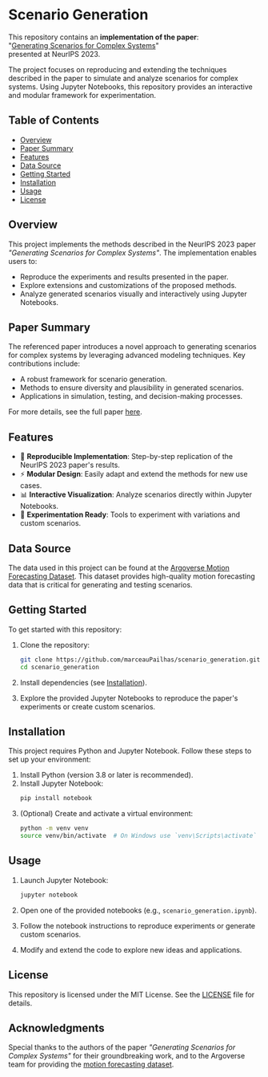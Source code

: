 # Scenario Generation

This repository contains an **implementation of the paper**:  
"[Generating Scenarios for Complex Systems](https://proceedings.neurips.cc/paper_files/paper/2023/file/d95cb79a3421e6d9b6c9a9008c4d07c5-Paper-Conference.pdf)"  
presented at NeurIPS 2023.

The project focuses on reproducing and extending the techniques described in the paper to simulate and analyze scenarios for complex systems. Using Jupyter Notebooks, this repository provides an interactive and modular framework for experimentation.

## Table of Contents

- [Overview](#overview)
- [Paper Summary](#paper-summary)
- [Features](#features)
- [Data Source](#data-source)
- [Getting Started](#getting-started)
- [Installation](#installation)
- [Usage](#usage)
- [License](#license)

## Overview

This project implements the methods described in the NeurIPS 2023 paper *"Generating Scenarios for Complex Systems"*. The implementation enables users to:

- Reproduce the experiments and results presented in the paper.
- Explore extensions and customizations of the proposed methods.
- Analyze generated scenarios visually and interactively using Jupyter Notebooks.

## Paper Summary

The referenced paper introduces a novel approach to generating scenarios for complex systems by leveraging advanced modeling techniques. Key contributions include:

- A robust framework for scenario generation.
- Methods to ensure diversity and plausibility in generated scenarios.
- Applications in simulation, testing, and decision-making processes.

For more details, see the full paper [here](https://proceedings.neurips.cc/paper_files/paper/2023/file/d95cb79a3421e6d9b6c9a9008c4d07c5-Paper-Conference.pdf).

## Features

- 📘 **Reproducible Implementation**: Step-by-step replication of the NeurIPS 2023 paper's results.
- ⚡ **Modular Design**: Easily adapt and extend the methods for new use cases.
- 📊 **Interactive Visualization**: Analyze scenarios directly within Jupyter Notebooks.
- 🧪 **Experimentation Ready**: Tools to experiment with variations and custom scenarios.

## Data Source

The data used in this project can be found at the [Argoverse Motion Forecasting Dataset](https://argoverse.github.io/user-guide/datasets/motion_forecasting.html). This dataset provides high-quality motion forecasting data that is critical for generating and testing scenarios.

## Getting Started

To get started with this repository:

1. Clone the repository:
   ```bash
   git clone https://github.com/marceauPailhas/scenario_generation.git
   cd scenario_generation
   ```

2. Install dependencies (see [Installation](#installation)).

3. Explore the provided Jupyter Notebooks to reproduce the paper's experiments or create custom scenarios.

## Installation

This project requires Python and Jupyter Notebook. Follow these steps to set up your environment:

1. Install Python (version 3.8 or later is recommended).
2. Install Jupyter Notebook:
   ```bash
   pip install notebook
   ```
3. (Optional) Create and activate a virtual environment:
   ```bash
   python -m venv venv
   source venv/bin/activate  # On Windows use `venv\Scripts\activate`
   ```


## Usage

1. Launch Jupyter Notebook:
   ```bash
   jupyter notebook
   ```

2. Open one of the provided notebooks (e.g., `scenario_generation.ipynb`).

3. Follow the notebook instructions to reproduce experiments or generate custom scenarios.

4. Modify and extend the code to explore new ideas and applications.


## License

This repository is licensed under the MIT License. See the [LICENSE](LICENSE) file for details.

## Acknowledgments

Special thanks to the authors of the paper *"Generating Scenarios for Complex Systems"* for their groundbreaking work, and to the Argoverse team for providing the [motion forecasting dataset](https://argoverse.github.io/user-guide/datasets/motion_forecasting.html). 
